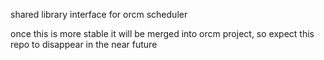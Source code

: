 shared library interface for orcm scheduler

once this is more stable it will be merged into orcm project, so expect this repo to disappear in the near future
